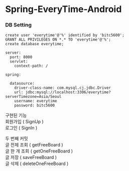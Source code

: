 # Spring-EveryTime-Android
### DB Setting
```
create user 'everytime'@'%' identified by 'bitc5600';
GRANT ALL PRIVILEGES ON *.* TO 'everytime'@'%';
create database everytime;
```
``` 
server:
  port: 8000
  servlet:
    context-path: /
    
spring:
      
  datasource:
    driver-class-name: com.mysql.cj.jdbc.Driver
    url: jdbc:mysql://localhost:3306/everytime?serverTimezone=Asia/Seoul
    username: everytime
    password: bitc5600
```


구현된 기능  
회원가입 ( SignUp )  
로그인 ( SignIn ) 
  
두 번째 커밋  
글 전체 조회 ( getFreeBoard )  
글 한 개 조회 ( getOneFreeBoard )  
글 저장 ( saveFreeBoard )  
글 삭제 ( deleteOneFreeBoard )  

